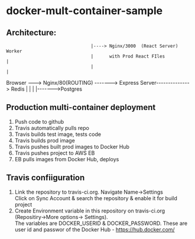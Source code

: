 # docker-mult-container-sample


## Architecture: 									
									|----> Nginx/3000  (React Server)    Worker 
									|      with Prod React FIles           |
									|                                      |
  Browser ---> Nginx/80(ROUTING) -------> Express Server--------------> Redis
															   |
															   |
															   |
															   |------->Postgres
															   
															   


## Production multi-container deployment  

1. Push code to github  
2. Travis automatically pulls repo  
3. Travis builds test image, tests code  
4. Travis builds prod image  
5. Travis pushes built prod images to Docker Hub  
6. Travis pushes project to AWS EB  
7. EB pulls images from Docker Hub, deploys	  	


## Travis confiiguration  
1. Link the repository	to travis-ci.org. Navigate Name->Settings  
    Click on Sync Account & search the repository & enable it for build project	
2. Create Environment variable in this repository on travis-ci.org (Repositiry->More options-> Settings).  
   The variables are DOCKER_USERID & DOCKER_PASSWORD. These are user id and passwor of the Docker Hub - https://hub.docker.com/

	